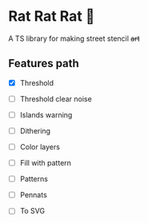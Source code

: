 # Rat Rat Rat 🐀

A TS library for making street stencil ~~art~~

## Features path

- [x] Threshold
- [ ] Threshold clear noise
- [ ] Islands warning
- [ ] Dithering
- [ ] Color layers
- [ ] Fill with pattern
- [ ] Patterns
- [ ] Pennats
- [ ] To SVG



